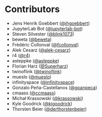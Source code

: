 # Contributors

* Jens Henrik Goebbert ([@jhgoebbert](https://crowdin.com/profile/jhgoebbert))
* JupyterLab Bot ([@jupyterlab-bot](https://crowdin.com/profile/jupyterlab-bot))
* Steven Silvester ([@blink1073](https://crowdin.com/profile/blink1073))
* beweta ([@beweta](https://crowdin.com/profile/beweta))
* Frédéric Collonval ([@fcollonval](https://crowdin.com/profile/fcollonval))
* Alek Cesarz ([@alek-cesarz](https://crowdin.com/profile/alek-cesarz))
* r4 ([@r4](https://crowdin.com/profile/r4))
* asteppke ([@asteppke](https://crowdin.com/profile/asteppke))
* Florian Harz ([@Superharz](https://crowdin.com/profile/Superharz))
* twinoflink ([@twinoflink](https://crowdin.com/profile/twinoflink))
* mueslo ([@mueslo](https://crowdin.com/profile/mueslo))
* infinityspace ([@infinityspace](https://crowdin.com/profile/infinityspace))
* Gonzalo Peña-Castellanos ([@goanpeca](https://crowdin.com/profile/goanpeca))
* cmaass ([@ccmaass](https://crowdin.com/profile/ccmaass))
* Michał Krassowski ([@krassowski](https://crowdin.com/profile/krassowski))
* Kyle Goodrick ([@kjgoodrick](https://crowdin.com/profile/kjgoodrick))
* Thorsten Beier ([@derthorstenbeier](https://crowdin.com/profile/derthorstenbeier))
